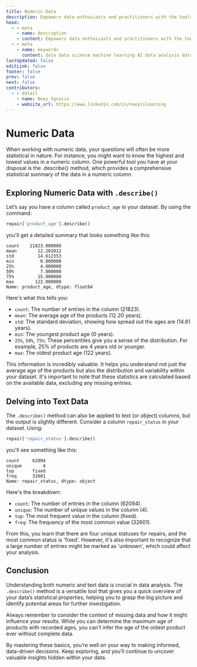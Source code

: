 ```yaml
---
title: Numeric Data
description: Empowers data enthusiasts and practitioners with the tools and knowledge to unlock the potential of data.
head:
  - - meta
    - name: description
    - content: Empowers data enthusiasts and practitioners with the tools and knowledge to unlock the potential of data.
  - - meta
    - name: keywords
      content: data data science machine learning AI data analysis data-driven data enthusiasts data practitioners
lastUpdated: false
editLink: false
footer: false
prev: false
next: false
contributors:
  - - detail
    - name: Noey Ignacio
    - website_url: https://www.linkedin.com/in/noeyislearning
---
```


# Numeric Data

When working with numeric data, your questions will often be more statistical in nature. For instance, you might want to know the highest and lowest values in a numeric column. One powerful tool you have at your disposal is the .describe() method, which provides a comprehensive statistical summary of the data in a numeric column.

## Exploring Numeric Data with `.describe()`

Let’s say you have a column called `product_age` in your dataset. By using the command:

```python
repair['product_age'].describe()
```

you'll get a detailed summary that looks something like this:

```plaintext
count    21823.000000
mean        12.202012
std         14.612353
min          0.000000
25%          4.000000
50%          7.000000
75%         15.000000
max        122.000000
Name: product_age, dtype: float64
```

Here's what this tells you:

- `count`: The number of entries in the column (21823).
- `mean`: The average age of the products (12.20 years).
- `std`: The standard deviation, showing how spread out the ages are (14.61 years).
- `min`: The youngest product age (0 years).
- `25%`, `50%`, `75%`: These percentiles give you a sense of the distribution. For example, 25% of products are 4 years old or younger.
- `max`: The oldest product age (122 years).

This information is incredibly valuable. It helps you understand not just the average age of the products but also the distribution and variability within your dataset. It's important to note that these statistics are calculated based on the available data, excluding any missing entries.

## Delving into Text Data

The `.describe()` method can also be applied to text (or object) columns, but the output is slightly different. Consider a column `repair_status` in your dataset. Using:

```python
repair['repair_status'].describe()
```

you'll see something like this:

```plaintext
count     62094
unique        4
top       fixed
freq      32601
Name: repair_status, dtype: object
```

Here's the breakdown:

- `count`: The number of entries in the column (62094).
- `unique`: The number of unique values in the column (4).
- `top`: The most frequent value in the column (fixed).
- `freq`: The frequency of the most common value (32601).

From this, you learn that there are four unique statuses for repairs, and the most common status is 'fixed'. However, it's also important to recognize that a large number of entries might be marked as 'unknown', which could affect your analysis.

## Conclusion

Understanding both numeric and text data is crucial in data analysis. The `.describe()` method is a versatile tool that gives you a quick overview of your data’s statistical properties, helping you to grasp the big picture and identify potential areas for further investigation.

Always remember to consider the context of missing data and how it might influence your results. While you can determine the maximum age of products with recorded ages, you can't infer the age of the oldest product ever without complete data.

By mastering these basics, you’re well on your way to making informed, data-driven decisions. Keep exploring, and you’ll continue to uncover valuable insights hidden within your data.
